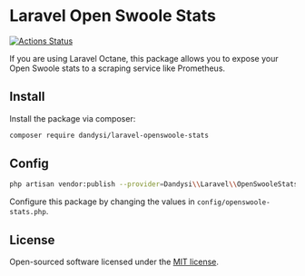
# Laravel Open Swoole Stats

[![Actions Status](https://github.com/dandysi-labs/laravel-openswoole-stats/workflows/Tests/badge.svg)](https://github.com/dandysi-labs/laravel-openswoole-stats/actions)

If you are using Laravel Octane, this package allows you to expose your Open Swoole stats to a scraping service like Prometheus.

## Install

Install the package via composer:

```bash
composer require dandysi/laravel-openswoole-stats
```

## Config

```bash
php artisan vendor:publish --provider=Dandysi\\Laravel\\OpenSwooleStats\\OpenSwooleStatsServiceProvider
```

Configure this package by changing the values in `config/openswoole-stats.php`.

## License

Open-sourced software licensed under the [MIT license](LICENSE).
